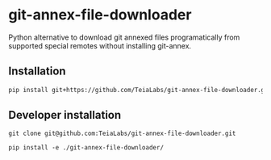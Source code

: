 # git-annex-file-downloader

Python alternative to download git annexed files programatically from supported special remotes without installing git-annex.

## Installation

```bash
pip install git+https://github.com/TeiaLabs/git-annex-file-downloader.git@master
```

## Developer installation

`git clone git@github.com:TeiaLabs/git-annex-file-downloader.git`

`pip install -e ./git-annex-file-downloader/`
